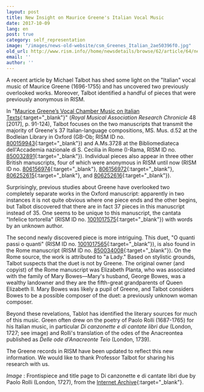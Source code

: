 ```yaml
---
layout: post
title: New Insight on Maurice Greene's Italian Vocal Music
date: 2017-10-09
lang: en
post: true
category: self_representation
image: "/images/news-old-website/csm_Greenes_Italian_2ae50396f0.jpg"
old_url: http://www.rism.info//home/newsdetails/browse/62/article/64/new-insight-on-maurice-greenes-italian-vocal-music.html
email: ''
author: ''
---
```



A recent article by Michael Talbot has shed some light on the "Italian" vocal music of Maurice Greene (1696-1755) and has uncovered two previously overlooked works. Moreover, Talbot identified a handful of pieces that were previously anonymous in RISM.

In "[Maurice Greene’s Vocal Chamber Music on Italian Texts](http://dx.doi.org/10.1080/14723808.2016.1271573){:target="_blank"}" (_Royal Musical Association Research Chronicle_ 48 [2017], p. 91-124), Talbot focuses on the two manuscripts that transmit the majority of Greene's 37 Italian-language compositions, MS. Mus. d.52 at the Bodleian Library in Oxford (GB-Ob; RISM ID no. [800159943](https://opac.rism.info/search?id=800159943&Language=en){:target="_blank"}) and A.Ms.3728 at the Bibliomediateca dell'Accademia nazionale di S. Cecilia in Rome (I-Rama, RISM ID no. [850032891](https://opac.rism.info/search?id=850032891&Language=en){:target="_blank"}). Individual pieces also appear in three other British manuscripts, four of which were anonymous in RISM until now (RISM ID no. [806156974](https://opac.rism.info/search?id=806156974&Language=en){:target="_blank"}, [806156972](https://opac.rism.info/search?id=806156972&Language=en){:target="_blank"}, [806252615](https://opac.rism.info/search?id=806252615&Language=en){:target="_blank"}, and [806252616](https://opac.rism.info/search?id=806252616&Language=en){:target="_blank"}).

Surprisingly, previous studies about Greene have overlooked two completely separate works in the Oxford manuscript: apparently in two instances it is not quite obvious where one piece ends and the other begins, but Talbot discovered that there are in fact 37 pieces in this manuscript instead of 35. One seems to be unique to this manuscript, the cantata "Infelice tortorella" (RISM ID no. [1001017575](https://opac.rism.info/search?id=1001017575&Language=en){:target="_blank"}) with words by an unknown author.

The second newly discovered piece is more intriguing. This duet, "O quanti passi o quanti" (RISM ID no. [1001017565](https://opac.rism.info/search?id=1001017565&Language=en){:target="_blank"}), is also found in the Rome manuscript (RISM ID no. [850034008](https://opac.rism.info/search?id=850034008&Language=en){:target="_blank"}). On the Rome source, the work is attributed to "a Lady." Based on stylistic grounds, Talbot suspects that the duet is not by Greene. The original owner (and copyist) of the Rome manuscript was Elizabeth Planta, who was associated with the family of Mary Bowes—Mary's husband, George Bowes, was a wealthy landowner and they are the fifth-great grandparents of Queen Elizabeth II. Mary Bowes was likely a pupil of Greene, and Talbot considers Bowes to be a possible composer of the duet: a previously unknown woman composer.

Beyond these revelations, Tablot has identified the literary sources for much of this music. Green often drew on the poetry of Paolo Rolli (1687-1765) for his Italian music, in particular _Di canzonette e di cantate libri due_ (London, 1727; see image) and Rolli's translation of the odes of the Anacreontea published as _Delle ode d'Anacreonte Teio_ (London, 1739).

The Greene records in RISM have been updated to reflect this new information. We would like to thank Professor Talbot for sharing his research with us.


_Image_ : Frontispiece and title page to Di canzonette e di cantate libri due by Paolo Rolli (London, 1727), from the [Internet Archive](https://archive.org/details/bub_gb_pICeIHxNG-YC){:target="_blank"}.




